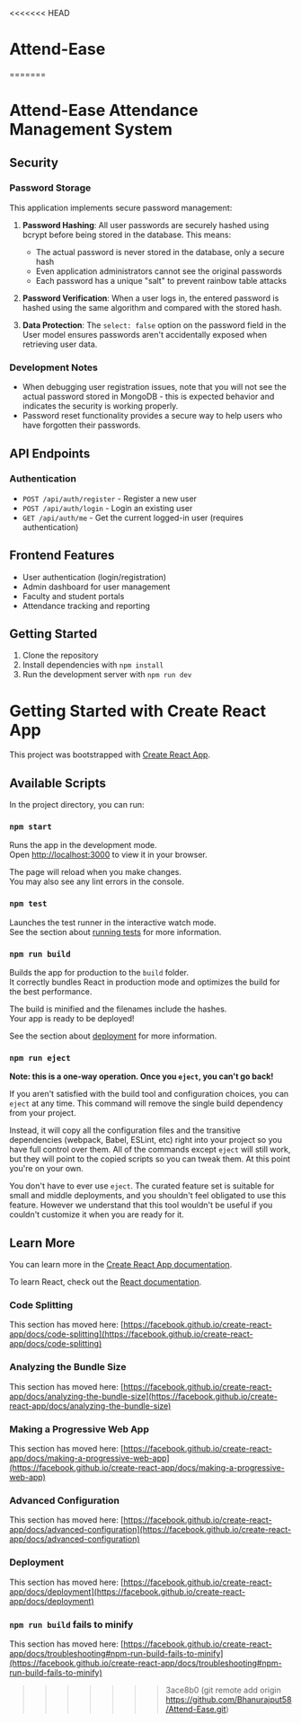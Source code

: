 <<<<<<< HEAD
# Attend-Ease
=======
# Attend-Ease Attendance Management System

## Security

### Password Storage
This application implements secure password management:

1. **Password Hashing**: All user passwords are securely hashed using bcrypt before being stored in the database. This means:
   - The actual password is never stored in the database, only a secure hash
   - Even application administrators cannot see the original passwords
   - Each password has a unique "salt" to prevent rainbow table attacks

2. **Password Verification**: When a user logs in, the entered password is hashed using the same algorithm and compared with the stored hash.

3. **Data Protection**: The `select: false` option on the password field in the User model ensures passwords aren't accidentally exposed when retrieving user data.

### Development Notes
- When debugging user registration issues, note that you will not see the actual password stored in MongoDB - this is expected behavior and indicates the security is working properly.
- Password reset functionality provides a secure way to help users who have forgotten their passwords.

## API Endpoints

### Authentication
- `POST /api/auth/register` - Register a new user
- `POST /api/auth/login` - Login an existing user
- `GET /api/auth/me` - Get the current logged-in user (requires authentication)

## Frontend Features
- User authentication (login/registration)
- Admin dashboard for user management
- Faculty and student portals
- Attendance tracking and reporting

## Getting Started
1. Clone the repository
2. Install dependencies with `npm install`
3. Run the development server with `npm run dev`

# Getting Started with Create React App

This project was bootstrapped with [Create React App](https://github.com/facebook/create-react-app).

## Available Scripts

In the project directory, you can run:

### `npm start`

Runs the app in the development mode.\
Open [http://localhost:3000](http://localhost:3000) to view it in your browser.

The page will reload when you make changes.\
You may also see any lint errors in the console.

### `npm test`

Launches the test runner in the interactive watch mode.\
See the section about [running tests](https://facebook.github.io/create-react-app/docs/running-tests) for more information.

### `npm run build`

Builds the app for production to the `build` folder.\
It correctly bundles React in production mode and optimizes the build for the best performance.

The build is minified and the filenames include the hashes.\
Your app is ready to be deployed!

See the section about [deployment](https://facebook.github.io/create-react-app/docs/deployment) for more information.

### `npm run eject`

**Note: this is a one-way operation. Once you `eject`, you can't go back!**

If you aren't satisfied with the build tool and configuration choices, you can `eject` at any time. This command will remove the single build dependency from your project.

Instead, it will copy all the configuration files and the transitive dependencies (webpack, Babel, ESLint, etc) right into your project so you have full control over them. All of the commands except `eject` will still work, but they will point to the copied scripts so you can tweak them. At this point you're on your own.

You don't have to ever use `eject`. The curated feature set is suitable for small and middle deployments, and you shouldn't feel obligated to use this feature. However we understand that this tool wouldn't be useful if you couldn't customize it when you are ready for it.

## Learn More

You can learn more in the [Create React App documentation](https://facebook.github.io/create-react-app/docs/getting-started).

To learn React, check out the [React documentation](https://reactjs.org/).

### Code Splitting

This section has moved here: [https://facebook.github.io/create-react-app/docs/code-splitting](https://facebook.github.io/create-react-app/docs/code-splitting)

### Analyzing the Bundle Size

This section has moved here: [https://facebook.github.io/create-react-app/docs/analyzing-the-bundle-size](https://facebook.github.io/create-react-app/docs/analyzing-the-bundle-size)

### Making a Progressive Web App

This section has moved here: [https://facebook.github.io/create-react-app/docs/making-a-progressive-web-app](https://facebook.github.io/create-react-app/docs/making-a-progressive-web-app)

### Advanced Configuration

This section has moved here: [https://facebook.github.io/create-react-app/docs/advanced-configuration](https://facebook.github.io/create-react-app/docs/advanced-configuration)

### Deployment

This section has moved here: [https://facebook.github.io/create-react-app/docs/deployment](https://facebook.github.io/create-react-app/docs/deployment)

### `npm run build` fails to minify

This section has moved here: [https://facebook.github.io/create-react-app/docs/troubleshooting#npm-run-build-fails-to-minify](https://facebook.github.io/create-react-app/docs/troubleshooting#npm-run-build-fails-to-minify)
>>>>>>> 3ace8b0 (git remote add origin https://github.com/Bhanurajput58/Attend-Ease.git)
